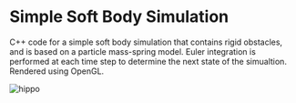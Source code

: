 # Simple Soft Body Simulation
C++ code for a simple soft body simulation that contains rigid obstacles, and is based on a particle mass-spring model.  Euler integration is performed at each time step to determine the next state of the simualtion.  Rendered using OpenGL.

![hippo](https://media1.giphy.com/media/WjKlho1bwc8VilfsGN/giphy.gif?cid=790b761110743a1bfc00beef852cbdeeeb8f9f2d65032d2e&rid=giphy.gif&ct=g)
